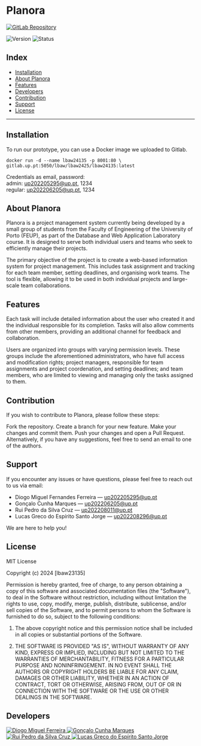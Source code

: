 # Planora
<p>
    <a href="https://gitlab.up.pt/lbaw/lbaw2425/lbaw24135">
        <img alt="GitLab Repository" src="https://img.shields.io/badge/GitLab-lightgrey?logo=gitlab&logoColor=white&color=red">
    </a>
</p>

![Version](https://img.shields.io/badge/version-0.1.0-blue)
![Status](https://img.shields.io/badge/status-in%20development-yellowgreen)


## Index
- [Installation](#installation)
- [About Planora](#about-planora)
- [Features](#features)
- [Developers](#developers)
- [Contribution](#contribution)
- [Support](#support)
- [License](#license)
-------------------------------

## Installation

To run our prototype, you can use a Docker image we uploaded to Gitlab.
```
docker run -d --name lbaw24135 -p 8001:80 \
gitlab.up.pt:5050/lbaw/lbaw2425/lbaw24135:latest
```

Credentials as email, password:
<br>
admin: up202205295@up.pt, 1234
<br>
regular: up202206205@up.pt, 1234

## About Planora
Planora is a project management system currently being developed by a small group of students from the Faculty of Engineering of the University of Porto (FEUP), as part of the Database and Web Application Laboratory course. It is designed to serve both individual users and teams who seek to efficiently manage their projects.

The primary objective of the project is to create a web-based information system for project management. This includes task assignment and tracking for each team member, setting deadlines, and organising work teams. The tool is flexible, allowing it to be used in both individual projects and large-scale team collaborations.

## Features
Each task will include detailed information about the user who created it and the individual responsible for its completion. Tasks will also allow comments from other members, providing an additional channel for feedback and collaboration.

Users are organized into groups with varying permission levels. These groups include the aforementioned administrators, who have full access and modification rights; project managers, responsible for team assignments and project coordenation, and setting deadlines; and team members, who are limited to viewing and managing only the tasks assigned to them.

## Contribution
If you wish to contribute to Planora, please follow these steps:

Fork the repository.
Create a branch for your new feature.
Make your changes and commit them.
Push your changes and open a Pull Request.
Alternatively, if you have any suggestions, feel free to send an email to one of the authors.

## Support
If you encounter any issues or have questions, please feel free to reach out to us via email:

- Diogo Miguel Fernandes Ferreira — up202205295@up.pt
- Gonçalo Cunha Marques — up202206205@up.pt
- Rui Pedro da Silva Cruz — up202208011@up.pt
- Lucas Greco do Espírito Santo Jorge — up202208296@up.pt

We are here to help you!  

## License

MIT License

Copyright (c) 2024 [lbaw23135]

Permission is hereby granted, free of charge, to any person obtaining a copy of this software and associated documentation files (the "Software"), to deal in the Software without restriction, including without limitation the rights to use, copy, modify, merge, publish, distribute, sublicense, and/or sell copies of the Software, and to permit persons to whom the Software is furnished to do so, subject to the following conditions:

1. The above copyright notice and this permission notice shall be included in all copies or substantial portions of the Software.

2. THE SOFTWARE IS PROVIDED "AS IS", WITHOUT WARRANTY OF ANY KIND, EXPRESS OR IMPLIED, INCLUDING BUT NOT LIMITED TO THE WARRANTIES OF MERCHANTABILITY, FITNESS FOR A PARTICULAR PURPOSE AND NONINFRINGEMENT. IN NO EVENT SHALL THE AUTHORS OR COPYRIGHT HOLDERS BE LIABLE FOR ANY CLAIM, DAMAGES OR OTHER LIABILITY, WHETHER IN AN ACTION OF CONTRACT, TORT OR OTHERWISE, ARISING FROM, OUT OF OR IN CONNECTION WITH THE SOFTWARE OR THE USE OR OTHER DEALINGS IN THE SOFTWARE.


## Developers
<p>
    <a href="https://gitlab.up.pt/up202205295">
        <img alt="Diogo Miguel Ferreira" src="https://img.shields.io/badge/Diogo_Miguel-Dev-blue?logo=gitlab">
    </a>
    <a href="https://gitlab.up.pt/up202206205">
        <img alt="Gonçalo Cunha Marques" src="https://img.shields.io/badge/Gon%C3%A7alo_Cunha-dev-blue?logo=gitlab">
    </a>
    <a href="https://gitlab.up.pt/up202208011">
        <img alt="Rui Pedro da Silva Cruz" src="https://img.shields.io/badge/Rui_Pedro-dev-blue?logo=gitlab">
    </a>
    <a href="https://https://gitlab.up.pt/up202208296">
        <img alt="Lucas Greco do Espírito Santo Jorge" src="https://img.shields.io/badge/Lucas_Greco-dev-blue?logo=gitlab">
    </a>
</p>